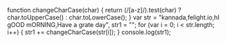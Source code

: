 function changeCharCase(char) {
   return (/[a-z]/).test(char) ? char.toUpperCase() : char.toLowerCase();
}
var str = "kannada,felight.io,hI gOOD mORNING,Have a grate day",
    str1 = "";
for (var i = 0; i < str.length; i++) {
   str1 += changeCharCase(str[i]);
}
console.log(str1);

